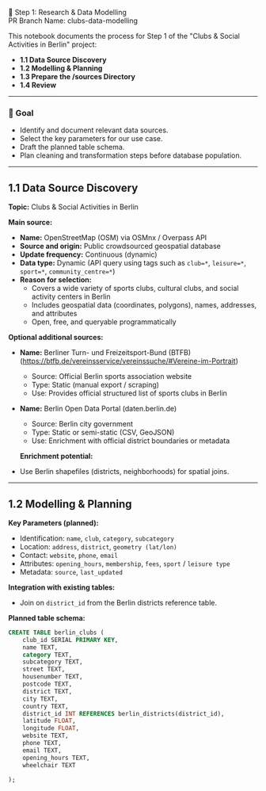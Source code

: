 🧪 Step 1: Research & Data Modelling  
PR Branch Name: clubs-data-modelling  

This notebook documents the process for Step 1 of the "Clubs & Social Activities in Berlin" project:  

- **1.1 Data Source Discovery**  
- **1.2 Modelling & Planning**  
- **1.3 Prepare the /sources Directory**  
- **1.4 Review**  

---

### 🎯 Goal  
- Identify and document relevant data sources.  
- Select the key parameters for our use case.  
- Draft the planned table schema.  
- Plan cleaning and transformation steps before database population.  

---

## 1.1 Data Source Discovery  

**Topic:** Clubs & Social Activities in Berlin  

**Main source:**  
- **Name:** OpenStreetMap (OSM) via OSMnx / Overpass API  
- **Source and origin:** Public crowdsourced geospatial database  
- **Update frequency:** Continuous (dynamic)  
- **Data type:** Dynamic (API query using tags such as `club=*`, `leisure=*`, `sport=*`, `community_centre=*`)  
- **Reason for selection:**  
  - Covers a wide variety of sports clubs, cultural clubs, and social activity centers in Berlin  
  - Includes geospatial data (coordinates, polygons), names, addresses, and attributes  
  - Open, free, and queryable programmatically  

**Optional additional sources:**  
- **Name:** Berliner Turn- und Freizeitsport-Bund (BTFB)  (https://btfb.de/vereinsservice/vereinssuche/#Vereine-im-Portrait)
  - Source: Official Berlin sports association website  
  - Type: Static (manual export / scraping)  
  - Use: Provides official structured list of sports clubs in Berlin  

- **Name:** Berlin Open Data Portal (daten.berlin.de)  
  - Source: Berlin city government  
  - Type: Static or semi-static (CSV, GeoJSON)  
  - Use: Enrichment with official district boundaries or metadata  

  **Enrichment potential:**  
- Use Berlin shapefiles (districts, neighborhoods) for spatial joins.  


---

## 1.2 Modelling & Planning  

**Key Parameters (planned):**  
- Identification: `name`, `club`, `category`, `subcategory`  
- Location: `address`, `district`, `geometry (lat/lon)`  
- Contact: `website`, `phone`, `email`  
- Attributes: `opening_hours`, `membership`, `fees`, `sport` / `leisure type`  
- Metadata: `source`, `last_updated`  

**Integration with existing tables:**  
- Join on `district_id` from the Berlin districts reference table.  


**Planned table schema:**  
```sql
CREATE TABLE berlin_clubs (
    club_id SERIAL PRIMARY KEY,
    name TEXT,
    category TEXT,
    subcategory TEXT,
    street TEXT,
    housenumber TEXT,
    postcode TEXT,
    district TEXT,
    city TEXT,
    country TEXT,
    district_id INT REFERENCES berlin_districts(district_id),
    latitude FLOAT,
    longitude FLOAT,
    website TEXT,
    phone TEXT,
    email TEXT,
    opening_hours TEXT,
    wheelchair TEXT
   
);
